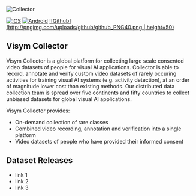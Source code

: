 ![Collector](http://i3.ytimg.com/vi/HjNa7_T-Xkc/maxresdefault.jpg)

[![iOS](https://upload.wikimedia.org/wikipedia/commons/3/3c/Download_on_the_App_Store_Badge.svg)](https://visym.com/collector)  [![Android](https://lh3.googleusercontent.com/cjsqrWQKJQp9RFO7-hJ9AfpKzbUb_Y84vXfjlP0iRHBvladwAfXih984olktDhPnFqyZ0nu9A5jvFwOEQPXzv7hr3ce3QVsLN8kQ2Ao=s0)](https://visym.com/collector)  [![Github](http://pngimg.com/uploads/github/github_PNG40.png | height=50)](https://github.com/visym/collector)

## Visym Collector

Visym Collector is a global platform for collecting large scale consented video datasets of people for visual AI applications. Collector is able to record, annotate and verify custom video datasets of rarely occuring activities for training visual AI systems (e.g. activity detection), at an order of magnitude lower cost than existing methods. Our distributed data collection team is spread over five continents and fifty countries to collect unbiased datasets for global visual AI applications.
   
Visym Collector provides:  

* On-demand collection of rare classes  
* Combined video recording, annotation and verification into a single platform  
* Video datasets of people who have provided their informed consent  


## Dataset Releases


* link 1
* link 2
* link 3   
